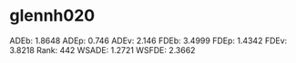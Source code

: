 # glennh020

ADEb: 1.8648
ADEp: 0.746
ADEv: 2.146
FDEb: 3.4999
FDEp: 1.4342
FDEv: 3.8218
Rank: 442
WSADE: 1.2721
WSFDE: 2.3662